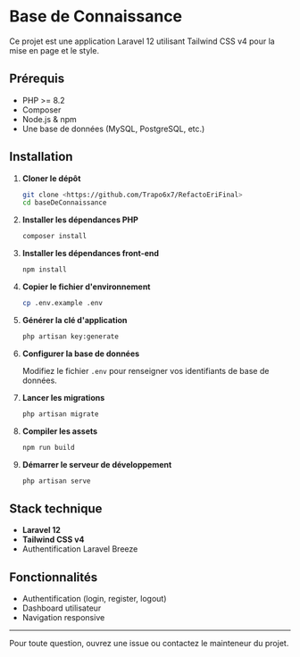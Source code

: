 # Base de Connaissance

Ce projet est une application Laravel 12 utilisant Tailwind CSS v4 pour la mise en page et le style.

## Prérequis

- PHP >= 8.2
- Composer
- Node.js & npm
- Une base de données (MySQL, PostgreSQL, etc.)

## Installation

1. **Cloner le dépôt**
   ```bash
   git clone <https://github.com/Trapo6x7/RefactoEriFinal>
   cd baseDeConnaissance
   ```

2. **Installer les dépendances PHP**
   ```bash
   composer install
   ```

3. **Installer les dépendances front-end**
   ```bash
   npm install
   ```

4. **Copier le fichier d'environnement**
   ```bash
   cp .env.example .env
   ```

5. **Générer la clé d'application**
   ```bash
   php artisan key:generate
   ```

6. **Configurer la base de données**

   Modifiez le fichier `.env` pour renseigner vos identifiants de base de données.

7. **Lancer les migrations**
   ```bash
   php artisan migrate
   ```

8. **Compiler les assets**
   ```bash
   npm run build
   ```

9. **Démarrer le serveur de développement**
   ```bash
   php artisan serve
   ```

## Stack technique

- **Laravel 12**
- **Tailwind CSS v4**
- Authentification Laravel Breeze

## Fonctionnalités

- Authentification (login, register, logout)
- Dashboard utilisateur
- Navigation responsive

---

Pour toute question, ouvrez une issue ou contactez le mainteneur du projet.